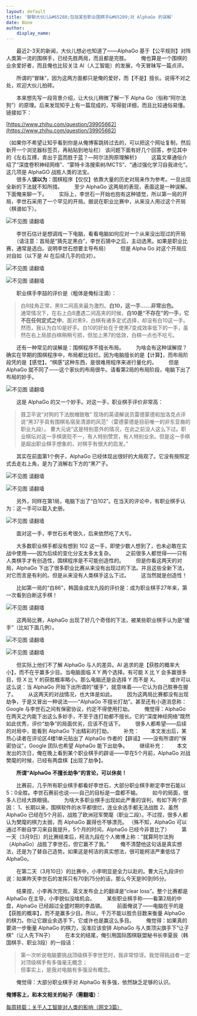 ```yaml
---
layout: default
title: '聊聊大伙儿&#65288;包括某些职业围棋手&#65289;对 AlphaGo 的误解'
date: None
author:
    display_name: 
---
```


　　最近2-3天的新闻，大伙儿想必也知道了——AlphaGo 基于【公平规则】对阵人类第一流的围棋手，已经先胜两局，而且都是完胜。 　　俺也算是一个围棋的业余爱好者，而且俺也比较关注 AI（人工智能）的发展，今天冒昧写一篇点评。

　　所谓的“冒昧”，因为这两方面都只是俺的爱好，而【不是】擅长。说得不对之处，欢迎大伙儿拍砖。

　　本来想先写一段背景介绍，让大伙儿稍微了解一下 Alpha Go（俗称“阿尔法狗”）的原理。后来发现知乎上有一篇现成的，写得挺详细，而且比较通俗易懂。链接如下：

[https://www.zhihu.com/question/39905662](https://www.zhihu.com/question/39905662)

（如果你不希望让知乎看到你是从俺博客跳转过去的，可以把这个网址复制，然后新开一个浏览器标签页，再粘贴到地址栏） 该问题下面有好几个回答，参见其中的《左右互搏，青出于蓝而胜于蓝？—阿尔法狗原理解析》 　　这篇文章通俗介绍了“深度卷积神经网络”、“蒙特卡洛搜索树/MCTS”、“通过强化学习自我进化”。这几项是 AlphaGO 战胜人类的法宝。  
　　很多人**误以为**：围棋程序【仅仅】依靠大量的历史对局来作为参考。一旦出现全新的下法就不知所措。 　　至少 AlphaGo 这两局的表现，表面这是一种误解。下面俺来聊一下。 　　实际上，李世石一开始也抱有这种错觉，所以第一局的开局，李世石采用了一个罕见的开局。据说在职业比赛中，从来没人用过这个开局（棋谱如下）。

![不见图 请翻墙](https://lh3.googleusercontent.com/pBXhMg2e-kFTdYaD-30ocFiwQY6APV6pwFBndazI-zjxwIHlQiCl29V0bg18Sm6DCoZZN8fmbn3lgDcEoh7-x3VGZERrCm2eQXTyf1XelIufobWNwzkmFtKoEjJtnc7SjHaNxnd2d0w)

　　李世石估计是想调戏一下电脑，看看电脑如何应对一个从来没出现过的开局 　　（请注意：首局是“猜先定黑白”，李世石猜中之后，主动选黑。如果是职业比赛，通常是选白。说明李世石想要主导布局） 　　但是 Alpha Go 对这个开局应对自如（以下是 AI 在后续几手的应对）。

![不见图 请翻墙](https://lh4.googleusercontent.com/7VjlkN_h2-yIFktMFKyEw241u1wBc6wqAwNwrOx7NvRJy1RMXoMy3-tk-RFlPMf7SGGcyrqVxUy22ohVDQP33VrP3BCeteCzIimAvSiOLMkz7Rq4VSVeGPHYzEZ-iWeORDS6uRsrOY4)

![不见图 请翻墙](https://lh4.googleusercontent.com/WDJP3ZxAM0kc-zP6Sdw-bqlgyNaziUE1uNLuCJvskJPQyvi0I26P9PyXawDZwr1D-dH65xxPSujnWTETQIig6gB6QLCs5loUsQFJ89koZxcTXc0LS8SI6x0C38zUrQPkeVot9lOmk5w)

　　职业棋手李喆的评价是（粗体是俺标注滴）：

> 白8挂角正常，黑9二间高夹最为激烈。**白10，这一手……非常出色。**  
> 通常情况下，在右上白8遭遇二间高夹的时候，**白10是“不存在”的一手，它不在任何定式之中**。面对黑9，白棋有诸多定式选择，却没有白10这一手。  
> 然而，我认为白10是好手。白10的好处在于使黑7变成效率低下的一手，虽然在右上局部白棋稍稍亏损，但加上黑7的低效，白棋一点也不吃亏。

　　还有一种常见的误解是：围棋程序不擅长布局。 　　为啥会有这种误解捏？确实在早期的围棋程序中，布局都比较烂。因为电脑擅长的是【计算】，而布局阶段凭的是【感觉】。“棋感”这种东西，是很难用程序来进行量化的。 　　但是 AlphaGo 就不同了——这个家伙的布局很牛。请看第2局的布局阶段，电脑下出了布局的妙手。

![不见图 请翻墙](https://lh3.googleusercontent.com/L7JawEKL7jK9kh_7zEkor_MK_l2cfk_vXz-iSO7HWMDTTpS66x2yTFLSGdj0Y6ubDNrBZ0ZvpP89l6bifg3iiNjTbt4yArNb2-kTy3ljPxdUhYOdDkFgPJAgZWvEoAn5R71GBPOQP6o)

　　这是 AlphaGo 的又一个妙手。对这一手，职业棋手评价非常高：

  

> 聂卫平说“对狗的下法脱帽致敬” 现场的英语解说员雷德蒙德和加洛克点评说“黑37手具有围棋名宿吴清源的风范”（雷德蒙德是目前唯一的非东亚裔的职业九段）。 曹大元说“这是特别意外的情况，在此之前没人这么下过。职业棋坛对这一手棋褒贬不一，有人特别赞赏，有人特别业余。但是这一手棋是超出职业棋手想象的，对棋手有很大的启发。”

  
　　其实在前面第1个例子，AlphaGo 已经体现出很好的大局观了。它没有按照定式去走右上角，是为了消解右下方的“黑7”子。

![不见图 请翻墙](https://lh4.googleusercontent.com/7VjlkN_h2-yIFktMFKyEw241u1wBc6wqAwNwrOx7NvRJy1RMXoMy3-tk-RFlPMf7SGGcyrqVxUy22ohVDQP33VrP3BCeteCzIimAvSiOLMkz7Rq4VSVeGPHYzEZ-iWeORDS6uRsrOY4)

![不见图 请翻墙](https://lh4.googleusercontent.com/WDJP3ZxAM0kc-zP6Sdw-bqlgyNaziUE1uNLuCJvskJPQyvi0I26P9PyXawDZwr1D-dH65xxPSujnWTETQIig6gB6QLCs5loUsQFJ89koZxcTXc0LS8SI6x0C38zUrQPkeVot9lOmk5w)

　　另外，同样在第1局，电脑下出了“白102”。在当天的评论中，有职业棋手认为：这一手可以载入史册。

![不见图 请翻墙](https://lh4.googleusercontent.com/dj2VmreDQw0RcpM7tZSUv8CqoSyssaBNz9EZI0TBQPVJv287YXJjJ-UYfsX1Fpdor73ex9LwojgJshil8whwmlfuT8DD3WUUoVb76Y-y1j5B7IdB4Oqy7p3TEhBHQKHWsu95VSddiWM)

　　面对这一手，李世石长考很久，后来依然吃了大亏。

　　大多数职业棋手都没有想到 102 这一手，即使少数人想到了，也未必敢在实战中使用——因为后续的变化分支太多太复杂。 　　之前很多人都觉得——只有人类棋手才有创造性，围棋程序是不可能创造性的。 　　但是你看这两天的对局，AlphaGo 下出了很多职业比赛从来没有出现过的下法。并且这些全新下法，对它而言是有利的。但是从来没有人类棋手这么下过。 　　这当然就是创造性！

　　比如第一局的“白86”，韩国金成龙九段的评价是：成为职业棋手27年来，第一次看到白断这手棋！

  

![不见图 请翻墙](https://lh6.googleusercontent.com/Sxlr4dvNcpkJwPGMAkRSbV8aNpVWqjuldiYOw5a0WV8yOvjE5Fqg66OfruwvuiZ-tFEBWE-Dqt8nlS6yyCyseBj6BoPJv-TYkSIlQmXuyMg2ySQ29o-ObkvCDqvtOrQ4O8mVukEoXtM)

　　这两局比赛，AlphaGo 出现了好几个奇怪的下法，被某些职业棋手认为是“缓手”（比如下面几例）。

![不见图 请翻墙](https://lh6.googleusercontent.com/Dlrtpc46qITc9LiNmnizG3r0z5u2fwrh9Sqc80UmtaWlU_ZRGsnU-pIPwMIbOCVA9KAz4n7zl5m3euDxIzSlPATCqOvUe_QWjZH25as4zgaImTYhdgP_tvrIBrhF2rzR5NucB1jtJKY)

  

![不见图 请翻墙](https://lh6.googleusercontent.com/YQbQAVG6S8-crWRgefTM2MuBI2IdKB-cUdWAi2_vVUoMgSA7pmw9-ciqlUNuHjbR14dpPGlWKTFBs9e_-DXWgYRoq9Aq6sOvTSvex9HKCxuai6GJiRWIgRJ_XpxUtCUBQAuNFOzhHE4)

　　但实际上他们不了解 AlphaGo 与人的差异。AI 追求的是【获胜的概率大小】，而不在乎赢多少目。当电脑面临 X Y 两个选择。有可能 X 比 Y 会多赢很多目，但 X 比 Y 的获胜概率略小。那么电脑还是会选择 Y 而不是 X。 　　或许可以这么说：当 AlphaGo 开始下出所谓的“缓手”，就意味着——它认为自己胜券在握了。 　　从这两天的对战情况，也大体是如此。 　　因为这两局比赛都没有出现劫争，于是又冒出一种说法——“AlphaGo 不擅长打劫”。甚至还有小道消息称：Google 与李世石之间有保密协议，约定不得使用打劫。 　　俺觉得：AlphaGo 在两天之内能下出这么多妙手，不至于连打劫都不擅长。它的“深度神经网络”既然如此优秀，评价“劫争”的局面优劣，应该不在话下。 　　很多人都希望——后续的对局中，能看到 AlphaGo 下出精彩的打劫。 　　补充： 　　本文发出后，某热心读者在评论区4楼1单元贴出了 AlphaGo 作者的【辟谣】——没有所谓的“保密协议”，Google 团队也希望 AlphaGo 能下出劫争。 　　继续补充： 　　本文发出的次日，俺在晚上看到某个职业棋手的辟谣——早在5个月前，AlphaGo 对战樊麾的时候，已经有两盘棋【出现了劫争】。

　　**所谓“AlphaGo 不擅长劫争”的言论，可以休矣！**

　　比赛前，几乎所有职业棋手都看好李世石，大部分职业棋手断定李世石能以5：0全胜。李世石赛前也说——自己的目标是一盘都不输。 　　如今的局面，很多人已经大跌眼镜。 　　为啥大多职业棋手出现如此严重的误判，有如下两个原因： 1、长期以来，围棋软件的水平都很烂，连业余选手都无法战胜 2、虽然 AlphaGo 已经在5个月前，战胜了欧洲冠军樊麾（职业二段）。不过捏，很多人都认为樊麾的棋力太弱，而 AlphaGo 赢得也不够漂亮。 （殊不知，AlphaGo 可以通过不断自学习来自我提升，5个月的时间，AlphaGo 已经今非昔比了） 　　第一天（3月9日）的比赛结束后，柯洁九段在个人微博上称：“就算阿尔法狗（AlphaGo）战胜了李世石，但它赢不了我。” 　　俺不清楚他这句话是真实想法，还是为了替自己造势。如果这是柯洁的真实想法，很可能柯洁严重低估了 AlphaGo。

　　在第二天（3月10日）的比赛中，小李明显是全力以赴的。曹大元九段评价说：如果昨天李世石的发挥只有70到75分的话，那么今天是90到95分。

　　结果捏，小李再次完败。英文发布会上的翻译是“clear loss”。整个比赛都是 AlphaGo 在主导，小李貌似没啥机会。 　　某些职业棋手称——看第2局的中盘，AlphaGo 已经超过全盛时期的李昌镐。 　　前面俺说了——电脑在乎的是【获胜的概率】，而不是赢多少目。所以，千万不能以胜负目数来衡量 AlphaGo 的棋力。你让它跟业余选手下，它或许也是赢这么多目。 　　俺觉得：如果真的要进一步衡量 AlphaGo 的棋力，没准应该安排 AlphaGo 与人类顶尖旗手下“让子棋”（让人先下N子） 　　在本文的结尾，俺引用国际围棋联盟秘书长李夏辰（韩国棋手、职业3段）的一段话：

> 第一次听说电脑要挑战顶级棋手李世乭时，我非常惊讶。我觉得挑战者一定对顶级棋手有多强毫无概念；  
> 但事实上，是我对电脑有多强没有概念。

　　俺觉得：大部分职业棋手对 AlphaGo 有多强，依然缺乏足够的认识。

**俺博客上，和本文相关的帖子（需翻墙）**：

  
[每周转载：关于人工智能对人类的影响（网文3篇）](https://program-think.blogspot.com/2012/07/weekly-share-10.html)


